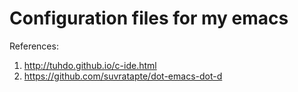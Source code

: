 # Configuration files for my emacs

References:
1. http://tuhdo.github.io/c-ide.html
2. https://github.com/suvratapte/dot-emacs-dot-d
